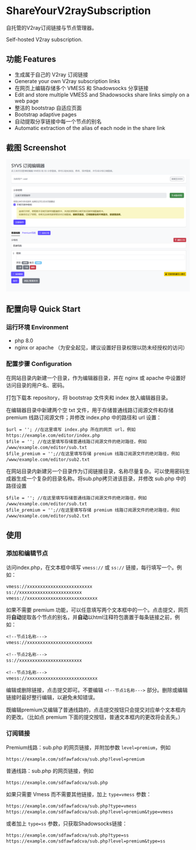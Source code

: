 # ShareYourV2raySubscription

自托管的V2ray订阅链接与节点管理器。

Self-hosted V2ray subscription.

## 功能 Features

- 生成属于自己的 V2ray 订阅链接 
-  Generate your own V2ray subscription links
- 在网页上编辑存储多个 VMESS 和 Shadowsocks 分享链接
- Edit and store multiple VMESS and Shadowsocks share links simply on a web page
- 整洁的 bootstrap 自适应页面 
- Bootstrap adaptive pages
- 自动提取分享链接中每一个节点的别名  
- Automatic extraction of the alias of each node in the share link


## 截图 Screenshot

![image](https://github.com/rickylsr/ShareYourV2raySubscription/blob/main/Screenshot.png)


## 配置向导 Quick Start

### 运行环境 Environment

- php 8.0
- nginx or apache （为安全起见，建议设置好目录权限以防未经授权的访问）

### 配置步骤 Configuration

在网站目录内新建一个目录，作为编辑器目录，并在 nginx 或 apache 中设置好访问目录的用户名、密码。

打包下载本 repository，将 bootstrap 文件夹和 index 放入编辑器目录。

在编辑器目录中新建两个空 txt 文件，用于存储普通线路订阅源文件和存储 premium 线路订阅源文件；并修改 index.php 中的路径和 url 设置：

```
$url = ''; //在这里填写 index.php 所在的网页 url，例如 https://example.com/editor/index.php
$file = ''; //在这里填写存储普通线路订阅源文件的绝对路径，例如 /www/example.com/editor/sub.txt
$file_premium = '';//在这里填写存储 premium 线路订阅源文件的绝对路径，例如 /www/example.com/editor/sub2.txt
```

在网站目录内新建另一个目录作为订阅链接目录，名称尽量复杂。可以使用密码生成器生成一个复杂的目录名称。将sub.php拷贝进该目录，并修改 sub.php 中的路径设置

```
$file = ''; //在这里填写存储普通线路订阅源文件的绝对路径，例如 /www/example.com/editor/sub.txt
$file_premium = '';//在这里填写存储 premium 线路订阅源文件的绝对路径，例如 /www/example.com/editor/sub2.txt
```

## 使用

### 添加和编辑节点

访问index.php，在文本框中填写 `vmess://` 或 `ss://` 链接，每行填写一个。例如：

```
vmess://xxxxxxxxxxxxxxxxxxxxxxxxx
ss://xxxxxxxxxxxxxxxxxxxxxxxx
vmess://xxxxxxxxxxxxxxxxxxxxxxxxxxx
```

如果不需要 premium 功能，可以任意填写两个文本框中的一个。点击提交，网页将**自动**提取各个节点的别名，并**自动**以html注释符包裹置于每条链接之前，例如：

```
<!--节点1名称--->
vmess://xxxxxxxxxxxxxxxxxxxxxxxxx

<!--节点2名称--->
ss://xxxxxxxxxxxxxxxxxxxxxxxx

<!--节点3名称--->
vmess://xxxxxxxxxxxxxxxxxxxxxxxxxxx
```

编辑或删除链接，点击提交即可。不要编辑 ```<!--节点1名称--->``` 部分。删除或编辑链接时最好整行编辑，以避免未知错误。

既编辑premium又编辑了普通线路的，点击提交按钮只会提交对应单个文本框内的更改。（比如点 premium 下面的提交按钮，普通文本框内的更改将会丢失。）

### 订阅链接

Premium线路：sub.php 的网页链接，并附加参数 `level=premium`，例如
```
https://example.com/sdfawfadcva/sub.php?level=premium
```

普通线路：sub.php 的网页链接，例如
```
https://example.com/sdfawfadcva/sub.php
```

如果只需要 Vmess 而不需要其他链接，加上 `type=vmess` 参数：
```
https://example.com/sdfawfadcva/sub.php?type=vmess
https://example.com/sdfawfadcva/sub.php?level=premium&type=vmess
```
或者加上 `type=ss` 参数，只获取Shadowsocks链接：
```
https://example.com/sdfawfadcva/sub.php?type=ss
https://example.com/sdfawfadcva/sub.php?level=premium&type=ss
```
